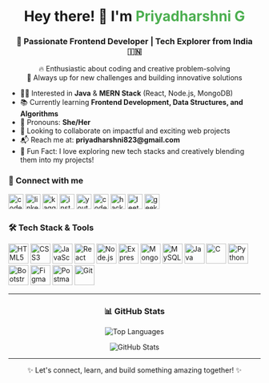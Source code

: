 <h1 align="center">Hey there! 👋 I'm <span style="color:#4CAF50">Priyadharshni G</span></h1>
<h3 align="center">🌟 Passionate Frontend Developer | Tech Explorer from India 🇮🇳</h3>

<p align="center">
  🔥 Enthusiastic about coding and creative problem-solving <br>
  🚀 Always up for new challenges and building innovative solutions
</p>

<ul>
  <li>👩‍💻 Interested in <strong>Java</strong> & <strong>MERN Stack</strong> (React, Node.js, MongoDB)</li>
  <li>📚 Currently learning <strong>Frontend Development, Data Structures, and Algorithms</strong></li>
  <li>🌈 Pronouns: <strong>She/Her</strong></li>
  <li>🤝 Looking to collaborate on impactful and exciting web projects</li>
  <li>📬 Reach me at: <strong>priyadharshni823@gmail.com</strong></li>
  <li>🎉 Fun Fact: I love exploring new tech stacks and creatively blending them into my projects!</li>
</ul>

<h3 align="left">📲 Connect with me</h3>
<p align="left">
  <a href="https://codepen.io/priya-dharshnig" target="_blank"><img src="https://cdn.jsdelivr.net/npm/simple-icons@v5/icons/codepen.svg" alt="codepen" width="30" height="30"/></a>
  <a href="https://linkedin.com/in/priyadharshnig" target="_blank"><img src="https://cdn.jsdelivr.net/npm/simple-icons@v5/icons/linkedin.svg" alt="linkedin" width="30" height="30"/></a>
  <a href="https://kaggle.com/priyadharshnig23" target="_blank"><img src="https://cdn.jsdelivr.net/npm/simple-icons@v5/icons/kaggle.svg" alt="kaggle" width="30" height="30"/></a>
  <a href="https://instagram.com/_.bookish_bliss._" target="_blank"><img src="https://cdn.jsdelivr.net/npm/simple-icons@v5/icons/instagram.svg" alt="instagram" width="30" height="30"/></a>
  <a href="https://www.youtube.com/c/innovisiontamil" target="_blank"><img src="https://cdn.jsdelivr.net/npm/simple-icons@v5/icons/youtube.svg" alt="youtube" width="30" height="30"/></a>
  <a href="https://www.codechef.com/users/priyadharshni823" target="_blank"><img src="https://cdn.jsdelivr.net/npm/simple-icons@v5/icons/codechef.svg" alt="codechef" width="30" height="30"/></a>
  <a href="https://www.hackerrank.com/priyadharshni823" target="_blank"><img src="https://cdn.jsdelivr.net/npm/simple-icons@v5/icons/hackerrank.svg" alt="hackerrank" width="30" height="30"/></a>
  <a href="https://www.leetcode.com/priyadharshni823" target="_blank"><img src="https://cdn.jsdelivr.net/npm/simple-icons@v5/icons/leetcode.svg" alt="leetcode" width="30" height="30"/></a>
  <a href="https://auth.geeksforgeeks.org/user/priyadhars3pq" target="_blank"><img src="https://cdn.jsdelivr.net/npm/simple-icons@v5/icons/geeksforgeeks.svg" alt="geeksforgeeks" width="30" height="30"/></a>
</p>

<h3 align="left">🛠️ Tech Stack & Tools</h3>
<p align="left">
  <img src="https://cdn.jsdelivr.net/npm/simple-icons@v5/icons/html5.svg" alt="HTML5" width="40" height="40"/>
  <img src="https://cdn.jsdelivr.net/npm/simple-icons@v5/icons/css3.svg" alt="CSS3" width="40" height="40"/>
  <img src="https://cdn.jsdelivr.net/npm/simple-icons@v5/icons/javascript.svg" alt="JavaScript" width="40" height="40"/>
  <img src="https://cdn.jsdelivr.net/npm/simple-icons@v5/icons/react.svg" alt="React" width="40" height="40"/>
  <img src="https://cdn.jsdelivr.net/npm/simple-icons@v5/icons/node-dot-js.svg" alt="Node.js" width="40" height="40"/>
  <img src="https://cdn.jsdelivr.net/npm/simple-icons@v5/icons/express.svg" alt="Express.js" width="40" height="40"/>
  <img src="https://cdn.jsdelivr.net/npm/simple-icons@v5/icons/mongodb.svg" alt="MongoDB" width="40" height="40"/>
  <img src="https://cdn.jsdelivr.net/npm/simple-icons@v5/icons/mysql.svg" alt="MySQL" width="40" height="40"/>
  <img src="https://cdn.jsdelivr.net/npm/simple-icons@v5/icons/java.svg" alt="Java" width="40" height="40"/>
  <img src="https://cdn.jsdelivr.net/npm/simple-icons@v5/icons/c.svg" alt="C" width="40" height="40"/>
  <img src="https://cdn.jsdelivr.net/npm/simple-icons@v5/icons/python.svg" alt="Python" width="40" height="40"/>
  <img src="https://cdn.jsdelivr.net/npm/simple-icons@v5/icons/bootstrap.svg" alt="Bootstrap" width="40" height="40"/>
  <img src="https://cdn.jsdelivr.net/npm/simple-icons@v5/icons/figma.svg" alt="Figma" width="40" height="40"/>
  <img src="https://cdn.jsdelivr.net/npm/simple-icons@v5/icons/postman.svg" alt="Postman" width="40" height="40"/>
  <img src="https://cdn.jsdelivr.net/npm/simple-icons@v5/icons/git.svg" alt="Git" width="40" height="40"/>
</p>

---

<h3 align="center">📊 GitHub Stats</h3>
<p align="center">
  <img src="https://github-readme-stats.vercel.app/api/top-langs?username=priyadharshnig&show_icons=true&locale=en&layout=compact" alt="Top Languages" />
</p>
<p align="center">
  <img src="https://github-readme-stats.vercel.app/api?username=priyadharshnig&show_icons=true&locale=en" alt="GitHub Stats" />
</p>

---

<p align="center">✨ Let's connect, learn, and build something amazing together! ✨</p>
